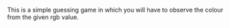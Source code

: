 This is a simple guessing game in which you will have to observe the colour from the given rgb value.
